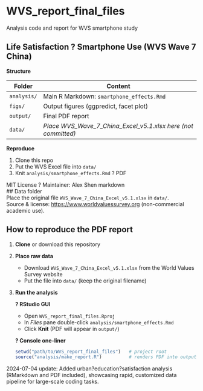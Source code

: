 # WVS_report_final_files
Analysis code and report for WVS smartphone study
## Life Satisfaction ? Smartphone Use (WVS Wave 7 China)

**Structure**

| Folder | Content |
|--------|---------|
| `analysis/` | Main R Markdown: `smartphone_effects.Rmd` |
| `figs/` | Output figures (ggpredict, facet plot) |
| `output/` | Final PDF report |
| `data/` | _Place WVS_Wave_7_China_Excel_v5.1.xlsx here (not committed)_ |

**Reproduce**

1. Clone this repo  
2. Put the WVS Excel file into `data/`  
3. Knit `analysis/smartphone_effects.Rmd` ? PDF

MIT License ? Maintainer: Alex Shen
markdown<br>## Data folder<br>Place the original file `WVS_Wave_7_China_Excel_v5.1.xlsx` in `data/`.<br>Source & license: https://www.worldvaluessurvey.org (non-commercial academic use).<br>
## How to reproduce the PDF report

1. **Clone** or download this repository  
2. **Place raw data**  
   - Download `WVS_Wave_7_China_Excel_v5.1.xlsx` from the World Values Survey website  
   - Put the file into `data/` (keep the original filename)
3. **Run the analysis**

   **? RStudio GUI**  
   - Open `WVS_report_final_files.Rproj`  
   - In *Files* pane double-click `analysis/smartphone_effects.Rmd`  
   - Click **Knit** (PDF will appear in `output/`)

   **? Console one-liner**

   ```r
   setwd("path/to/WVS_report_final_files")   # project root
   source("analysis/make_report.R")          # renders PDF into output/

2024-07-04 update: Added urban?education?satisfaction analysis (RMarkdown and PDF included), showcasing rapid, customized data pipeline for large-scale coding tasks.
